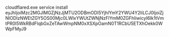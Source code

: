 cloudflared.exe service install eyJhIjoiMzc2MGJlMGZjNzJjMTU2ODBmODI5YjhlYmY2YWU4Y2IiLCJ0IjoiZjNlODIzNWEtZGY5OS00Mjc0LWIxYWUtZWNjNzFlYmM0ZGFhIiwicyI6Ik1tVmtPR0l5WkRBdFlqbGxZeTAwWmpNM0xXSXpOamN0T1RCbU5ETXhOekk0WWpFMyJ9
